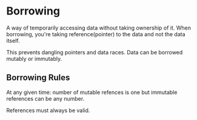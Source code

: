 # Borrowing
A way of temporarily accessing data without taking ownership of it.
When borrowing, you're taking reference(pointer) to the data and not the data itself.

This prevents dangling pointers and data races.
Data can be borrowed mutably or immutably.

## Borrowing Rules
At any given time:
number of mutable refences is one but immutable references can be any number.

References must always be valid.
